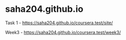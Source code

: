 # saha204.github.io

Task 1 - https://saha204.github.io/coursera.test/site/

Week3 - https://saha204.github.io/coursera.test/week3/
